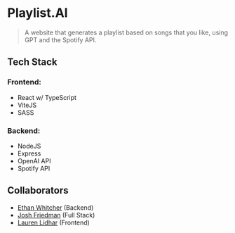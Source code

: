 # Playlist.AI
> A website that generates a playlist based on songs that you like, using GPT and the Spotify API.

## Tech Stack
### Frontend:
- React w/ TypeScript
- ViteJS
- SASS

### Backend:
- NodeJS
- Express
- OpenAI API
- Spotify API

## Collaborators
- [Ethan Whitcher](https://github.com/ethanwhitcher) (Backend)
- [Josh Friedman](https://github.com/Jwiggiff) (Full Stack)
- [Lauren Lidhar](https://github.com/laurenlidhar) (Frontend)
